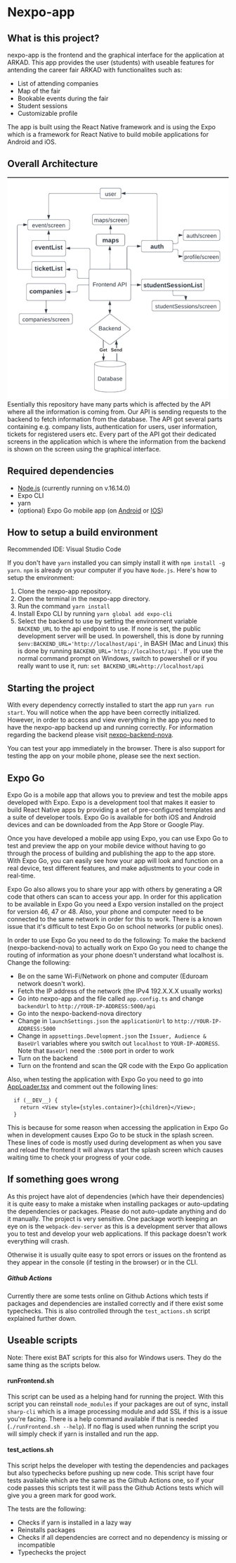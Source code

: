 # Nexpo-app

## What is this project?

nexpo-app is the frontend and the graphical interface for the application at ARKAD. This app provides the user (students) with useable features for antending the career fair ARKAD with functionalites such as:

* List of attending companies
* Map of the fair
* Bookable events during the fair
* Student sessions
* Customizable profile

The app is built using the React Native framework and is using the Expo which is a framework for React Native to build mobile applications for Android and iOS.

## Overall Architecture
![UML](./assets/ARKAD-nexpoapp.png)
Esentially this repository have many parts which is affected by the API where all the information is coming from. Our API is sending requests to the backend to fetch information from the database. The API got several parts containing e.g. company lists, authentication for users, user information, tickets for registered users etc. Every part of the API got their dedicated screens in the application which is where the information from the backend is shown on the screen using the graphical interface.



## Required dependencies

- [Node.js](https://nodejs.org/en/download/) (currently running on v.16.14.0)
- Expo CLI
- yarn
- (optional) Expo Go mobile app (on [Android](https://play.google.com/store/apps/details?id=host.exp.exponent&hl=en&gl=US) or [IOS](https://apps.apple.com/us/app/expo-go/id982107779))

## How to setup a build environment

Recommended IDE: Visual Studio Code

If you don't have `yarn` installed you can simply install it with `npm install -g yarn`. `npm` is already on your computer if you have `Node.js`.
Here's how to setup the environment:

1. Clone the nexpo-app repository.
2. Open the terminal in the nexpo-app directory.
3. Run the command `yarn install`
4. Install Expo CLI by running `yarn global add expo-cli`
5. Select the backend to use by setting the environment variable `BACKEND_URL` to the api endpoint to use. If none is set, the public development server will be used. In powershell, this is done by running `$env:BACKEND_URL='http://localhost/api'`, in BASH (Mac and Linux) this is done by running `BACKEND_URL='http://localhost/api'`. If you use the normal command prompt on Windows, switch to powershell or if you really want to use it, run: `set BACKEND_URL=http://localhost/api`

## Starting the project

With every dependency correctly installed to start the app run `yarn run start`. You will notice when the app have been correctly initialized. However, in order to access and view everything in the app you need to have the nexpo-app backend up and running correctly. For information regarding the backend please visit [nexpo-backend-nova](https://github.com/careerfairsystems/nexpo-backend-nova).

You can test your app immediately in the browser. There is also support for testing the app on your mobile phone, please see the next section.

## Expo Go

Expo Go is a mobile app that allows you to preview and test the mobile apps developed with Expo. Expo is a development tool that makes it easier to build React Native apps by providing a set of pre-configured templates and a suite of developer tools. Expo Go is available for both iOS and Android devices and can be downloaded from the App Store or Google Play.

Once you have developed a mobile app using Expo, you can use Expo Go to test and preview the app on your mobile device without having to go through the process of building and publishing the app to the app store. With Expo Go, you can easily see how your app will look and function on a real device, test different features, and make adjustments to your code in real-time.

Expo Go also allows you to share your app with others by generating a QR code that others can scan to access your app. In order for this application to be available in Expo Go you need a Expo version installed on the project for version 46, 47 or 48. Also, your phone and computer need to be connected to the same network in order for this to work. There is a known issue that it's difficult to test Expo Go on school networks (or public ones).

In order to use Expo Go you need to do the following:
To make the backend (nexpo-backend-nova) to actually work on Expo Go you need to change the routing of information as your phone doesn't understand what localhost is. Change the following:
- Be on the same Wi-Fi/Network on phone and computer (Eduroam network doesn't work).
- Fetch the IP address of the network (the IPv4 192.X.X.X usually works)
- Go into nexpo-app and the file called `app.config.ts` and change `backendUrl` to `http://YOUR-IP-ADDRESS:5000/api`
- Go into the nexpo-backend-nova directory
- Change in `launchSettings.json` the `applicationUrl` to `http://YOUR-IP-ADDRESS:5000`
- Change in `appsettings.Development.json` the `Issuer, Audience & BaseUrl` variables where you switch out `localhost` to `YOUR-IP-ADDRESS`. Note that `BaseUrl` need the `:5000` port in order to work
- Turn on the backend
- Turn on the frontend and scan the QR code with the Expo Go application

Also, when testing the application with Expo Go you need to go into [AppLoader.tsx](screens/AppLoader.tsx) and comment out the following lines:
```
  if (__DEV__) {
    return <View style={styles.container}>{children}</View>;
  }
```
This is because for some reason when accessing the application in Expo Go when in development causes Expo Go to be stuck in the splash screen. These lines of code is mostly used during development as when you save and reload the frontend it will always start the splash screen which causes waiting time to check your progress of your code.

## If something goes wrong

As this project have alot of dependencies (which have their dependencies) it is quite easy to make a mistake when installing packages or auto-updating the dependencies or packages. Please do not auto-update anything and do it manually. The project is very sensitive. One package worth keeping an eye on is the `webpack-dev-server` as this is a development server that allows you to test and develop your web applications. If this package doesn't work everything will crash.

Otherwise it is usually quite easy to spot errors or issues on the frontend as they appear in the console (if testing in the browser) or in the CLI.

##### Github Actions

Currently there are some tests online on Github Actions which tests if packages and dependencies are installed correctly and if there exist some typechecks. This is also controlled through the `test_actions.sh` script explained further down.

## Useable scripts

Note: There exist BAT scripts for this also for Windows users. They do the same thing as the scripts below.

#### runFrontend.sh

This script can be used as a helping hand for running the project. With this script you can reinstall `node_modules` if your packages are out of sync, install `sharp-cli` which is a image processing module and add SSL if this is a issue you're facing. There is a help command available if that is needed (`./runFrontend.sh --help`). If no flag is used when running the script you will simply check if yarn is installed and run the app.

#### test_actions.sh

This script helps the developer with testing the dependencies and packages but also typechecks before pushing up new code. This script have four tests available which are the same as the Github Actions one, so if your code passes this scripts test it will pass the Github Actions tests which will give you a green mark for good work.

The tests are the following:

* Checks if yarn is installed in a lazy way
* Reinstalls packages
* Checks if all dependencies are correct and no dependency is missing or incompatible
* Typechecks the project
